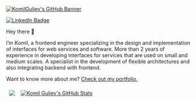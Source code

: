 [![KomilGuliev's GitHub Banner](./assets/GitHubHeader.png)](https://komilguliev99.github.io/profile/)

[![LinkedIn Badge](https://img.shields.io/badge/LinkedIn-Profile-informational?style=flat&logo=linkedin&logoColor=white&color=0D76A8)](https://www.linkedin.com/in/komil-guliev-6395b6212/)

Hey there 👋

I’m Komil, a frontend engineer specializing in the design and implementation of interfaces for web services and software. More than 2 years of experience in developing interfaces for services that are used on small and medium scales. A specialist in the development of flexible architectures and also integrating backend with frontend.

Want to know more about me? [Check out my portfolio.](https://komilguliev99.github.io/profile/)

<div style="display: flex">

<a style="margin-bottom: 1rem, margin-right: 20px" href="https://github.com/komilguliev99">
  <img align="center" style="margin:0.5rem" src="https://github-readme-stats.vercel.app/api/top-langs/?username=komilguliev99&hide=html,css&title_color=fff&text_color=9f9f9f&icon_color=79ff97&bg_color=151515" />
</a>

<a href="https://github.com/komilguliev99">
  <img align="center" style="margin:0.5rem" src="https://github-readme-stats.vercel.app/api?username=komilguliev99&show_icons=true&line_height=27&count_private=true&title_color=fff&text_color=9f9f9f&icon_color=79ff97&bg_color=151515" alt="Komil Guliev's GitHub Stats" />
</a>

</div>
